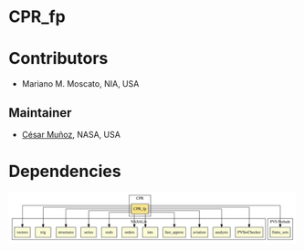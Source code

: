 # CPR_fp

# Contributors
* Mariano M. Moscato, NIA, USA

## Maintainer
* [César Muñoz](http://shemesh.larc.nasa.gov/people/cam), NASA, USA

# Dependencies

![dependency graph](./CPR_fp.svg "Dependency Graph")
